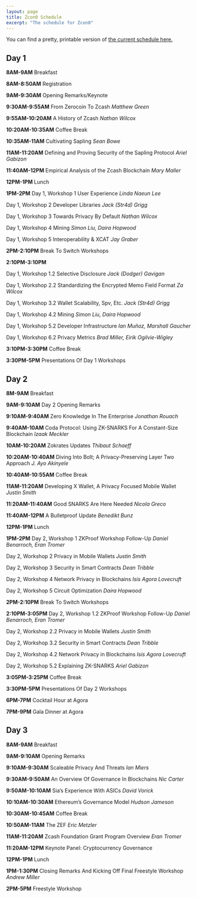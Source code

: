 ```yaml
---
layout: page
title: Zcon0 Schedule
excerpt: "The schedule for Zcon0"
---
```


You can find a pretty, printable version of [the current schedule here.](https://z.cash.foundation/zcon/zcon0_schedule.pdf)

## Day 1

**8AM-9AM**
Breakfast

**8AM-8:50AM**
Registration

**9AM-9:30AM**
Opening Remarks/Keynote

**9:30AM-9:55AM**
From Zerocoin To Zcash
*Matthew Green*

**9:55AM-10:20AM**
A History of Zcash
*Nathan Wilcox*

**10:20AM-10:35AM**
Coffee Break

**10:35AM-11AM**
Cultivating Sapling
*Sean Bowe*

**11AM-11:20AM**
Defining and Proving Security of the Sapling Protocol
*Ariel Gabizon*

**11:40AM-12PM**
Empirical Analysis of the Zcash Blockchain
*Mary Maller*

**12PM-1PM**
Lunch

**1PM-2PM**
Day 1, Workshop 1
User Experience
*Linda Naeun Lee*

Day 1, Workshop 2
Developer Libraries
*Jack (Str4d) Grigg*

Day 1, Workshop 3
Towards Privacy By Default
*Nathan Wilcox*

Day 1, Workshop 4
Mining
*Simon Liu, Daira Hopwood*

Day 1, Workshop 5
Interoperability & XCAT
*Jay Graber*

**2PM-2:10PM**
Break To Switch Workshops

**2:10PM-3:10PM**

Day 1, Workshop 1.2
Selective Disclosure
*Jack (Dodger) Gavigan*

Day 1, Workshop 2.2
Standardizing the Encrypted Memo Field Format
*Za Wilcox*

Day 1, Workshop 3.2
Wallet Scalability, Spv, Etc.
*Jack (Str4d) Grigg*

Day 1, Workshop 4.2
Mining
*Simon Liu, Daira Hopwood*

Day 1, Workshop 5.2
Developer Infrastructure
*Ian Muñoz, Marshall Gaucher*

Day 1, Workshop 6.2
Privacy Metrics
*Brad Miller, Eirik Ogilvie-Wigley*

**3:10PM-3:30PM**
Coffee Break

**3:30PM-5PM**
Presentations Of Day 1 Workshops

## Day 2

**8M-9AM**
Breakfast

**9AM-9:10AM**
Day 2 Opening Remarks

**9:10AM-9:40AM**
Zero Knowledge In The Enterprise
*Jonathan Rouach*

**9:40AM-10AM**
Coda Protocol: Using ZK-SNARKS For A Constant-Size Blockchain
*Izaak Meckler*

**10AM-10:20AM**
Zokrates Updates
*Thibaut Schaeff*

**10:20AM-10:40AM**
Diving Into Bolt; A Privacy-Preserving Layer Two Approach
*J. Ayo Akinyele*

**10:40AM-10:55AM**
Coffee Break

**11AM-11:20AM**
Developing X Wallet, A Privacy Focused Mobile Wallet
*Justin Smith*

**11:20AM-11:40AM**
Good SNARKS Are Here Needed
*Nicola Greco*

**11:40AM-12PM**
A Bulletproof Update
*Benedikt Bunz*

**12PM-1PM**
Lunch

**1PM-2PM**
Day 2, Workshop 1
ZKProof Workshop Follow-Up
*Daniel Benarroch, Eran Tromer*

Day 2, Workshop 2
Privacy in Mobile Wallets
*Justin Smith*

Day 2, Workshop 3
Security in Smart Contracts
*Dean Tribble*

Day 2, Workshop 4
Network Privacy in Blockchains
*Isis Agora Lovecruft*

Day 2, Workshop 5
Circuit Optimization
*Daira Hopwood*

**2PM-2:10PM**
Break To Switch Workshops

**2:10PM-3:05PM**
Day 2, Workshop 1.2
ZKProof Workshop Follow-Up
*Daniel Benarroch, Eran Tromer*

Day 2, Workshop 2.2
Privacy in Mobile Wallets
*Justin Smith*

Day 2, Workshop 3.2
Security in Smart Contracts
*Dean Tribble*

Day 2, Workshop 4.2
Network Privacy in Blockchains
*Isis Agora Lovecruft*

Day 2, Workshop 5.2
Explaining ZK-SNARKS
*Ariel Gabizon*

**3:05PM-3:25PM**
Coffee Break

**3:30PM-5PM**
Presentations Of Day 2 Workshops

**6PM-7PM**
Cocktail Hour at Agora

**7PM-9PM**
Gala Dinner at Agora

## Day 3

**8AM-9AM**
Breakfast

**9AM-9:10AM**
Opening Remarks

**9:10AM-9:30AM**
Scaleable Privacy And Threats
*Ian Miers*

**9:30AM-9:50AM**
An Overview Of Governance In Blockchains
*Nic Carter*

**9:50AM-10:10AM**
Sia’s Experience With ASICs
*David Vorick*

**10:10AM-10:30AM**
Ethereum’s Governance Model
*Hudson Jameson*

**10:30AM-10:45AM**
Coffee Break

**10:50AM-11AM**
The ZEF
*Eric Metzler*

**11AM-11:20AM**
Zcash Foundation Grant Program Overview
*Eran Tromer*

**11:20AM-12PM**
Keynote Panel: Cryptocurrency Governance

**12PM-1PM**
Lunch

**1PM-1:30PM**
Closing Remarks And Kicking Off Final Freestyle Workshop
*Andrew Miller*

**2PM-5PM**
Freestyle Workshop
